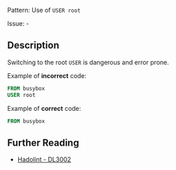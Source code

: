 Pattern: Use of `USER root`

Issue: -

## Description

Switching to the root `USER` is dangerous and error prone.

Example of **incorrect** code:

```dockerfile
FROM busybox
USER root
```

Example of **correct** code:

```dockerfile
FROM busybox
```

## Further Reading

* [Hadolint - DL3002](https://github.com/hadolint/hadolint/wiki/DL3002)

